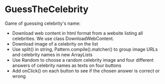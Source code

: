 # GuessTheCelebrity
Game of guessing celebrity's name:
- Download web content in html format from a website listing all celebrities. We use class DownloadWebContent.
- Download image of a celebrity on the list
- Use split() in string, Pattern.compile().matcher() to group image URLs and celebrity names in new ArrayLists
- Use Random to choose a random celebrity image and four different answers of celebrity names as texts on four buttons
- Add onClick() on each button to see if the chosen answer is correct or wrong
